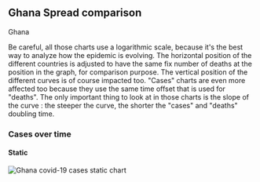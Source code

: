 ## Ghana Spread comparison 

Ghana



Be careful, all those charts use a logarithmic scale, because it's the best way to analyze how the epidemic is evolving. 
The horizontal position of the different countries is adjusted to have the same fix number of deaths at the position in the graph, for comparison purpose.
The vertical position of the different curves is of course impacted too.
"Cases" charts are even more affected too because they use the same time offset that is used for "deaths".
The only important thing to look at in those charts is the slope of the curve : the steeper the curve, the shorter the "cases" and "deaths" doubling time.


 
### Cases over time
 
#### Static
![Ghana covid-19 cases static chart](https://raw.githubusercontent.com/madlag/coronavirus_study/master/notebooks/graphs/2020-03-20/countries/Ghana/2020-03-20_Ghana_deaths.png "Ghana covid-19 cases static chart")   

